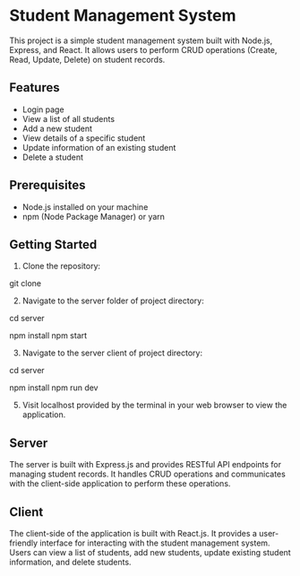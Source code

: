 # Student Management System

This project is a simple student management system built with Node.js, Express, and React. It allows users to perform CRUD operations (Create, Read, Update, Delete) on student records.

## Features

- Login page
- View a list of all students
- Add a new student
- View details of a specific student
- Update information of an existing student
- Delete a student

## Prerequisites

- Node.js installed on your machine
- npm (Node Package Manager) or yarn

## Getting Started

1. Clone the repository:

git clone [<repository-url>](https://github.com/medgues/metapro-students/tree/master)

2. Navigate to the server folder of project directory:

cd server

npm install
npm start

3. Navigate to the server client of project directory:

cd server

npm install
npm run dev

5. Visit localhost provided by the terminal in your web browser to view the application.

## Server

The server is built with Express.js and provides RESTful API endpoints for managing student records. It handles CRUD operations and communicates with the client-side application to perform these operations.

## Client

The client-side of the application is built with React.js. It provides a user-friendly interface for interacting with the student management system. Users can view a list of students, add new students, update existing student information, and delete students.

